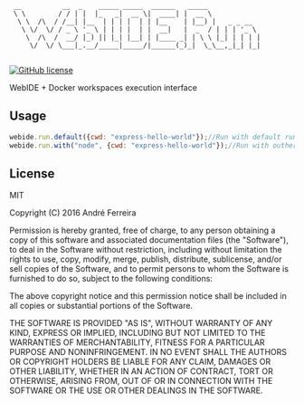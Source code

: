 ``` 
 __          __  _    _____ _____  ______   _____             
 \ \        / / | |  |_   _|  __ \|  ____| |  __ \            
  \ \  /\  / /__| |__  | | | |  | | |__    | |__) |   _ _ __  
   \ \/  \/ / _ \ '_ \ | | | |  | |  __|   |  _  / | | | '_ \ 
    \  /\  /  __/ |_) || |_| |__| | |____ _| | \ \ |_| | | | |
     \/  \/ \___|_.__/_____|_____/|______(_)_|  \_\__,_|_| |_| 
                                                                                                                                                                                                                                                                                                                           
```                                                                                                                                                 

[![GitHub license](https://img.shields.io/badge/license-MIT-blue.svg)](https://raw.githubusercontent.com/jsrun/wi.core.run/master/LICENSE)

WebIDE + Docker workspaces execution interface
 
## Usage

```js
webide.run.default({cwd: "express-hello-world"});//Run with default runner
webide.run.with("node", {cwd: "express-hello-world"});//Run with outher runner
```

## License

  MIT
  
  Copyright (C) 2016 André Ferreira

  Permission is hereby granted, free of charge, to any person obtaining a copy of this software and associated documentation files (the "Software"), to deal in the Software without restriction, including without limitation the rights to use, copy, modify, merge, publish, distribute, sublicense, and/or sell copies of the Software, and to permit persons to whom the Software is furnished to do so, subject to the following conditions:

  The above copyright notice and this permission notice shall be included in all copies or substantial portions of the Software.

  THE SOFTWARE IS PROVIDED "AS IS", WITHOUT WARRANTY OF ANY KIND, EXPRESS OR IMPLIED, INCLUDING BUT NOT LIMITED TO THE WARRANTIES OF MERCHANTABILITY, FITNESS FOR A PARTICULAR PURPOSE AND NONINFRINGEMENT. IN NO EVENT SHALL THE AUTHORS OR COPYRIGHT HOLDERS BE LIABLE FOR ANY CLAIM, DAMAGES OR OTHER LIABILITY, WHETHER IN AN ACTION OF CONTRACT, TORT OR OTHERWISE, ARISING FROM, OUT OF OR IN CONNECTION WITH THE SOFTWARE OR THE USE OR OTHER DEALINGS IN THE SOFTWARE.